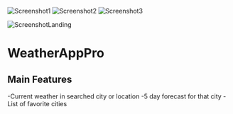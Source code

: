 ![Screenshot1](https://github.com/flashyhuckle/WeatherAppPro/tree/main/ReadmeScreenshots/ScreenshotLanding.png) ![Screenshot2](https://github.com/flashyhuckle/WeatherAppPro/tree/main/ReadmeScreenshots/ScreenshotForecast.png) ![Screenshot3](https://github.com/flashyhuckle/WeatherAppPro/tree/main/ReadmeScreenshots/ScreenshotFavorites.png)

![ScreenshotLanding](https://github.com/flashyhuckle/WeatherAppPro/assets/66034170/cf76cc77-e808-472e-b79b-168811e7a243)

# WeatherAppPro

## Main Features
-Current weather in searched city or location
-5 day forecast for that city
-List of favorite cities
